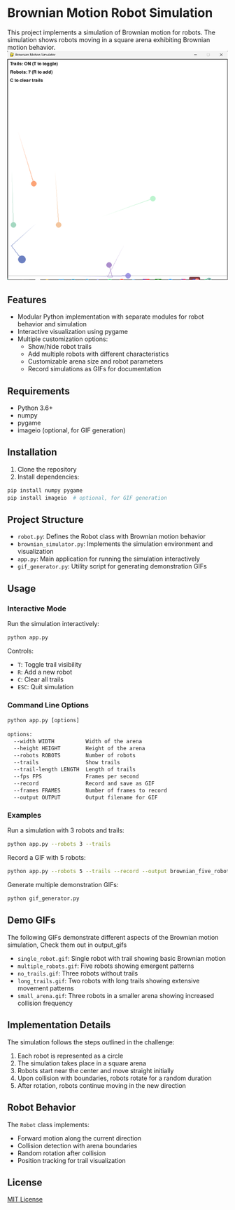 # Brownian Motion Robot Simulation

This project implements a simulation of Brownian motion for robots. The simulation shows robots moving in a square arena exhibiting Brownian motion behavior.
![Simulation window](image.png)

## Features

- Modular Python implementation with separate modules for robot behavior and simulation
- Interactive visualization using pygame
- Multiple customization options:
  - Show/hide robot trails
  - Add multiple robots with different characteristics
  - Customizable arena size and robot parameters
  - Record simulations as GIFs for documentation

## Requirements

- Python 3.6+
- numpy
- pygame
- imageio (optional, for GIF generation)

## Installation

1. Clone the repository
2. Install dependencies:

```bash
pip install numpy pygame
pip install imageio  # optional, for GIF generation
```

## Project Structure

- `robot.py`: Defines the Robot class with Brownian motion behavior
- `brownian_simulator.py`: Implements the simulation environment and visualization
- `app.py`: Main application for running the simulation interactively
- `gif_generator.py`: Utility script for generating demonstration GIFs

## Usage

### Interactive Mode

Run the simulation interactively:

```bash
python app.py
```

Controls:

- `T`: Toggle trail visibility
- `R`: Add a new robot
- `C`: Clear all trails
- `ESC`: Quit simulation

### Command Line Options

```
python app.py [options]

options:
  --width WIDTH          Width of the arena
  --height HEIGHT        Height of the arena
  --robots ROBOTS        Number of robots
  --trails               Show trails
  --trail-length LENGTH  Length of trails
  --fps FPS              Frames per second
  --record               Record and save as GIF
  --frames FRAMES        Number of frames to record
  --output OUTPUT        Output filename for GIF
```

### Examples

Run a simulation with 3 robots and trails:

```bash
python app.py --robots 3 --trails
```

Record a GIF with 5 robots:

```bash
python app.py --robots 5 --trails --record --output brownian_five_robots.gif
```

Generate multiple demonstration GIFs:

```bash
python gif_generator.py
```

## Demo GIFs

The following GIFs demonstrate different aspects of the Brownian motion simulation, Check them out in output_gifs

- `single_robot.gif`: Single robot with trail showing basic Brownian motion
- `multiple_robots.gif`: Five robots showing emergent patterns
- `no_trails.gif`: Three robots without trails
- `long_trails.gif`: Two robots with long trails showing extensive movement patterns
- `small_arena.gif`: Three robots in a smaller arena showing increased collision frequency

## Implementation Details

The simulation follows the steps outlined in the challenge:

1. Each robot is represented as a circle
2. The simulation takes place in a square arena
3. Robots start near the center and move straight initially
4. Upon collision with boundaries, robots rotate for a random duration
5. After rotation, robots continue moving in the new direction

## Robot Behavior

The `Robot` class implements:

- Forward motion along the current direction
- Collision detection with arena boundaries
- Random rotation after collision
- Position tracking for trail visualization

## License

[MIT License](LICENSE)
